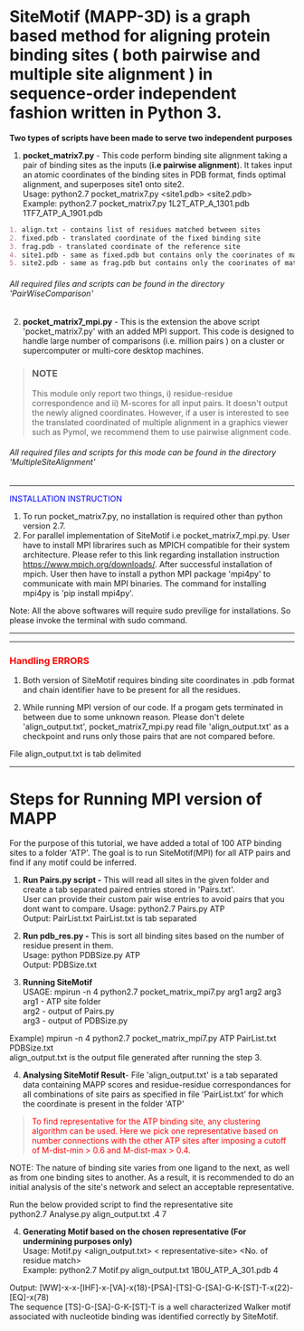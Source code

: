 # SiteMotif (MAPP-3D) is a graph based method for aligning protein binding sites ( both pairwise and multiple site alignment ) in sequence-order independent fashion written in Python 3.
**Two types of scripts have been made to serve two independent purposes**
1) **pocket_matrix7.py** - This code perform binding site alignment taking a pair of binding sites as the inputs (**i.e pairwise alignment**).
It takes input an atomic coordinates of the binding sites in PDB format, finds optimal alignment, and superposes site1 onto site2.<br>
Usage: python2.7 pocket_matrix7.py <site1.pdb> <site2.pdb><br>
Example: python2.7 pocket_matrix7.py 1L2T_ATP_A_1301.pdb 1TF7_ATP_A_1901.pdb 

```markdown
1. align.txt - contains list of residues matched between sites
2. fixed.pdb - translated coordinate of the fixed binding site
3. frag.pdb - translated coordinate of the reference site
4. site1.pdb - same as fixed.pdb but contains only the coorinates of matched residues
5. site2.pdb - same as frag.pdb but contains only the coorinates of matched residues
```
###### All required files and scripts can be found in the directory 'PairWiseComparison'

2) **pocket_matrix7_mpi.py** - This is the extension the above script 'pocket_matrix7.py' with an added MPI support. This code is designed to handle large number of comparisons (i.e. million pairs ) on a cluster or supercomputer or multi-core desktop machines.

> ### NOTE
>This module only report two things, i) residue-residue correspondence and ii) M-scores for all input pairs. It doesn't output the newly aligned coordinates. However, if a user is interested to see the translated coordinated of multiple alignment in a graphics viewer such as Pymol, we recommend them to use pairwise alignment code. 


###### All required files and scripts for this mode can be found in the directory 'MultipleSiteAlignment'

---

<span style="color:blue">INSTALLATION INSTRUCTION</span>
1) To run pocket_matrix7.py, no installation is required other than python version 2.7.
2) For parallel implementation of SiteMotif i.e pocket_matrix7_mpi.py. User have to install MPI librarires such as MPICH compatible for their system architecture.
Please refer to this link regarding installation instruction https://www.mpich.org/downloads/.
After successful installation of mpich. User then have to install a python MPI package 'mpi4py' to communicate with main MPI binaries.
The command for installing mpi4py is 'pip install mpi4py'.

Note: All the above softwares will require sudo previlige for installations. So please invoke the terminal with sudo command.

---

---
<h3><span style="color:red">Handling ERRORS</span></h3>

1) Both version of SiteMotif requires binding site coordinates in .pdb format and chain identifier have to be present for all the residues.

2) While running MPI version of our code. If a progam gets terminated in between due to some unknown reason. Please don't delete 'align_output.txt', pocket_matrix7_mpi.py read  file 'align_output.txt' as a checkpoint and runs only those pairs that are not compared before.

File align_output.txt is tab delimited

---

# Steps for Running MPI version of MAPP

For the purpose of this tutorial, we have added a total of 100 ATP binding sites to a folder 'ATP'. The goal is to run SiteMotif(MPI) for all ATP pairs and find if any motif could be inferred.

1. **Run Pairs.py script -** This will read all sites in the given folder and create a tab separated paired entries stored in 'Pairs.txt'.  
User can provide their custom pair wise entries to avoid pairs that you dont want to compare.
Usage: python2.7 Pairs.py ATP <br> 
Output: PairList.txt
PairList.txt is tab separated


2. **Run pdb_res.py -** This is sort all binding sites based on the number of residue present in them.<br> Usage: python PDBSize.py ATP <br>
Output: PDBSize.txt

3. **Running SiteMotif**<br>
USAGE: mpirun -n 4 python2.7 pocket_matrix_mpi7.py arg1 arg2 arg3<br>
arg1 - ATP site folder<br>
arg2 - output of Pairs.py<br>
arg3 - output of PDBSize.py

Example) mpirun -n 4 python2.7 pocket_matrix_mpi7.py ATP PairList.txt PDBSize.txt <br>
align_output.txt is the output file generated after running the step 3.

4. **Analysing SiteMotif Result**-
File 'align_output.txt' is a tab separated data containing MAPP scores and residue-residue correspondances for all combinations of site pairs as specified in file 'PairList.txt' for which the coordinate is present in the folder 'ATP'


><span style="color:red"> To find representative for the ATP binding site, any clustering algorithm can be used. Here we pick one representative based on number connections with the other ATP sites
after imposing a cutoff of M-dist-min > 0.6 and M-dist-max > 0.4.</span>

NOTE: The nature of binding site varies from one ligand to the next, as well as from one binding sites to another. As a result, it is recommended to do an initial analysis of the site's network and select an acceptable representative.

Run the below provided script to find the representative site<br>
python2.7 Analyse.py align_output.txt .4 7

4. **Generating Motif based on the chosen representative (For undermining purposes only)**<br>
Usage: Motif.py <align_output.txt> < representative-site> <No. of residue match><br>
Example: python2.7 Motif.py align_output.txt 1B0U_ATP_A_301.pdb 4

Output: [WW]-x-x-[IHF]-x-[VA]-x(18)-[PSA]-[TS]-G-[SA]-G-K-[ST]-T-x(22)-[EQ]-x(78)<br>
The sequence [TS]-G-[SA]-G-K-[ST]-T is a well characterized Walker motif associated with nucleotide binding was identified correctly by SiteMotif. 
